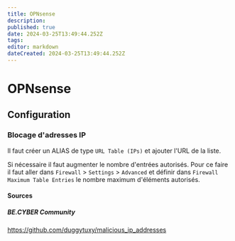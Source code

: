 ```yaml
---
title: OPNsense
description: 
published: true
date: 2024-03-25T13:49:44.252Z
tags: 
editor: markdown
dateCreated: 2024-03-25T13:49:44.252Z
---
```


# OPNsense

## Configuration

### Blocage d'adresses IP

Il faut créer un ALIAS de type `URL Table (IPs)` et ajouter l'URL de la liste.

Si nécessaire il faut augmenter le nombre d'entrées autorisés. Pour ce faire il faut aller dans `Firewall` > `Settings` > `Advanced` et définir dans `Firewall Maximum Table Entries` le nombre maximum d'éléments autorisés.

#### Sources

##### BE.CYBER Community

<https://github.com/duggytuxy/malicious_ip_addresses>

